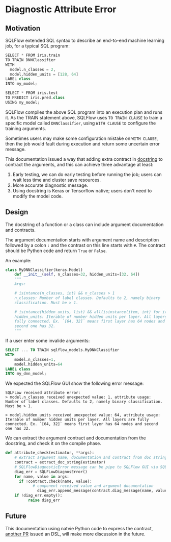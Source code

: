 # Diagnostic Attribute Error

## Motivation

SQLFlow extended SQL syntax to describe an end-to-end machine learning job, for a typical SQL program:

``` python
SELECT * FROM iris.train
TO TRAIN DNNClassifier
WITH
  model.n_classes = 2,
  model.hidden_units = [128, 64]
LABEL class
INTO my_model;

SELECT * FROM iris.test
TO PREDICT iris.pred.class
USING my_model;
```

SQLFlow compiles the above SQL program into an execution plan and runs it.  As the TRAIN statement above, SQLFlow uses `TO TRAIN CLAUSE`  to train a specific model called  `DNNClassifier`, using `WITH CLAUSE` to configure the training arguments. 

Sometimes users may make some configuration mistake on `WITH CLAUSE`, then the job would fault during execution and return some uncertain error message.

This documentation issued a way that adding extra contract in [docstring](https://sphinxcontrib-napoleon.readthedocs.io/en/latest/example_google.html) to contract the arguments, and this can achieve three advantage at least:

1. Early testing, we can do early testing before running the job; users can wait less time and cluster save resources.
2. More accurate diagnostic message.
3. Using docstring is Keras or Tensorflow native; users don't need to modify the model code.

## Design

The docstring of a function or a class can include argument documentation and contracts.

The argument documentation starts with argument name and description followed by a colon `:` and the contrast on this line starts with `#`. The contract should be Python code and return `True` or `False`.

An example:

```python 
class MyDNNClassifier(keras.Model)
    def __init__(self, n_classes=32, hidden_units=[32, 64])
    """
    Args:

    # isintance(n_classes, int) && n_classes > 1
    n_classes: Number of label classes. Defaults to 2, namely binary
    classification. Must be > 1.

    # isintance(hidden_units, list) && all(isinstance(item, int) for item in hidden_units)
    hidden_units: Iterable of number hidden units per layer. All layers are
    fully connected. Ex. `[64, 32]` means first layer has 64 nodes and
    second one has 32.
    """
```

If a user enter some invalide arguments:

``` sql
SELECT ... TO TRAIN sqlflow_models.MyDNNClassifier
WITH
    model.n_classes=1,
    model.hidden_units=64
LABEL class
INTO my_dnn_model;
```

We expected the SQLFlow GUI show the following error message:

``` text
SQLFLow received attribute error:
> model.n_classes received unexpected value: 1, attribute usage:
Number of label classes. Defaults to 2, namely binary classification. Must be > 1.

> model.hidden_units received unexpected value: 64, attribute usage:
Iterable of number hidden units per layer. All layers are fully connected. Ex. `[64, 32]` means first layer has 64 nodes and second one has 32.
```

We can extract the argument contract and documentation from the docstring, and check it on the compile phase.

``` python
def attribute_check(estimator, **args):
    # extract argument name, documentation and contract from doc string  
    contract = extract_doc_string(estimator)
    # SQLFlowDiagnosticError message can be pipe to SQLFlow GUI via SQLFlow gRPC server
    diag_err = SQLFLowDiagnosError()
    for name, value in args:
      if !contract.check(name, value):
            # component received value and argument documentation
              diag_err.append_message(contract.diag_message(name, value))
    if !diag_err.empty():
          raise diag_err
```

## Future

This documentation using natvie Python code to express the contract, [another PR](https://github.com/sql-machine-learning/sqlflow/pull/2245) issued an DSL, will make more discussion in the future.
